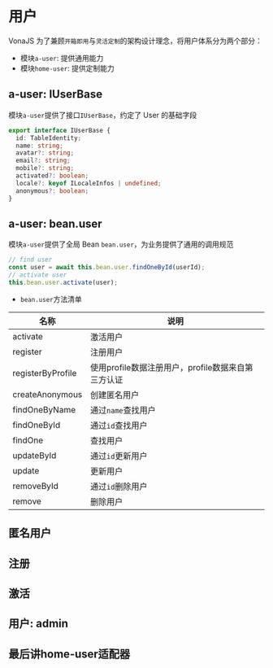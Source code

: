 # 用户

VonaJS 为了兼顾`开箱即用`与`灵活定制`的架构设计理念，将用户体系分为两个部分：

- 模块`a-user`: 提供通用能力
- 模块`home-user`: 提供定制能力

## a-user: IUserBase

模块`a-user`提供了接口`IUserBase`，约定了 User 的基础字段

``` typescript
export interface IUserBase {
  id: TableIdentity;
  name: string;
  avatar?: string;
  email?: string;
  mobile?: string;
  activated?: boolean;
  locale?: keyof ILocaleInfos | undefined;
  anonymous?: boolean;
}
```

## a-user: bean.user

模块`a-user`提供了全局 Bean `bean.user`，为业务提供了通用的调用规范

``` typescript
// find user
const user = await this.bean.user.findOneById(userId);
// activate user
this.bean.user.activate(user);
```

* `bean.user`方法清单

|名称|说明|
|--|--|
|activate|激活用户|
|register|注册用户|
|registerByProfile|使用profile数据注册用户，profile数据来自第三方认证|
|createAnonymous|创建匿名用户|
|findOneByName|通过`name`查找用户|
|findOneById|通过`id`查找用户|
|findOne|查找用户|
|updateById|通过`id`更新用户|
|update|更新用户|
|removeById|通过`id`删除用户|
|remove|删除用户|

## 匿名用户

## 注册

## 激活

## 用户: admin

## 最后讲home-user适配器

